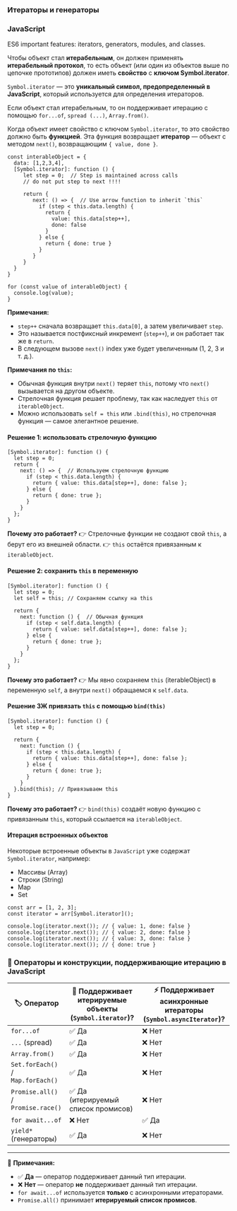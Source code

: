 ### Итераторы и генераторы

### JavaScript

ES6 important features: iterators, generators, modules, and classes.

Чтобы объект стал **итерабельным**, он должен применять **итерабельный протокол**, 
то есть объект (или один из объектов выше по цепочке прототипов) должен иметь **свойство** с **ключом Symbol.iterator**.

`Symbol.iterator` — это **уникальный символ, предопределенный в JavaScript**, который используется для определения итераторов.

Если объект стал итерабельным, то он поддерживает итерацию с помощью `for...of`, `spread (...)`, `Array.from()`.

Когда объект имеет свойство с ключом `Symbol.iterator`, то это свойство должно быть **функцией**.
Эта функция возвращает **итератор** — объект с методом `next()`, возвращающим `{ value, done }`.

```
const interableObject = {
  data: [1,2,3,4],
  [Symbol.iterator]: function () {
     let step = 0;  // Step is maintained across calls
     // do not put step to next !!!!
     
     return {
        next: () => {  // Use arrow function to inherit `this`
          if (step < this.data.length) {              
            return {
              value: this.data[step++],
              done: false
            }
          } else {
            return { done: true }
          }           
        }
     }
  }
}

for (const value of interableObject) {
  console.log(value);
}
```

**Примечания:**
- `step++` сначала возвращает `this.data[0]`, а затем увеличивает `step`.
- Это называется постфиксный инкремент (`step++`), и он работает так же в `return`.
- В следующем вызове `next()` index уже будет увеличенным (1, 2, 3 и т. д.).

**Примечания по `this`:**
- Обычная функция внутри `next()` теряет `this`, потому что `next()` вызывается на другом объекте.
- Стрелочная функция решает проблему, так как наследует `this` от `iterableObject`.
- Можно использовать `self = this` или `.bind(this)`, но стрелочная функция — самое элегантное решение. 

#### Решение 1: использовать стрелочную функцию

```
[Symbol.iterator]: function () {
  let step = 0;
  return {
    next: () => {  // Используем стрелочную функцию
      if (step < this.data.length) {
        return { value: this.data[step++], done: false };
      } else {
        return { done: true };
      }
    }
  };
}
```
**Почему это работает?**
👉 Стрелочные функции не создают свой `this`, а берут его из внешней области.
👉 `this` остаётся привязанным к `iterableObject`.


#### Решение 2: сохранить `this` в переменную

```
[Symbol.iterator]: function () {
  let step = 0;
  let self = this; // Сохраняем ссылку на this

  return {
    next: function () {  // Обычная функция
      if (step < self.data.length) {
        return { value: self.data[step++], done: false };
      } else {
        return { done: true };
      }
    }
  };
}
```
**Почему это работает?**
👉 Мы явно сохраняем `this` (iterableObject) в переменную `self`, а внутри `next()` обращаемся к `self.data`.


#### Решение 3Ж привязать `this` с помощью `bind(this)`

```
[Symbol.iterator]: function () {
  let step = 0;
  
  return {
    next: function () {
      if (step < this.data.length) {
        return { value: this.data[step++], done: false };
      } else {
        return { done: true };
      }
    }
  }.bind(this); // Привязываем this
}
```
**Почему это работает?**
👉 `bind(this)` создаёт новую функцию с привязанным `this`, который ссылается на `iterableObject`.

#### Итерация встроенных объектов
Некоторые встроенные объекты в `JavaScript` уже содержат `Symbol.iterator`, например:

- Массивы (Array)
- Строки (String)
- Map
- Set

```
const arr = [1, 2, 3];
const iterator = arr[Symbol.iterator]();

console.log(iterator.next()); // { value: 1, done: false }
console.log(iterator.next()); // { value: 2, done: false }
console.log(iterator.next()); // { value: 3, done: false }
console.log(iterator.next()); // { done: true }
```

### 🚀 Операторы и конструкции, поддерживающие итерацию в JavaScript

| 🏷 Оператор | 🔄 Поддерживает итерируемые объекты (`Symbol.iterator`)? | ⚡ Поддерживает асинхронные итераторы (`Symbol.asyncIterator`)? |
|------------|------------------------------------------------|--------------------------------|
| `for...of` | ✅ Да | ❌ Нет |
| `...` (spread) | ✅ Да | ❌ Нет |
| `Array.from()` | ✅ Да | ❌ Нет |
| `Set.forEach()` / `Map.forEach()` | ✅ Да | ❌ Нет |
| `Promise.all()` / `Promise.race()` | ✅ Да (итерируемый список промисов) | ❌ Нет |
| `for await...of` | ❌ Нет | ✅ Да |
| `yield*` (генераторы) | ✅ Да | ❌ Нет |

---
📌 **Примечания:**  
- ✅ **Да** — оператор поддерживает данный тип итерации.  
- ❌ **Нет** — оператор **не** поддерживает данный тип итерации.  
- `for await...of` используется **только** с асинхронными итераторами.  
- `Promise.all()` принимает **итерируемый список промисов**.  
